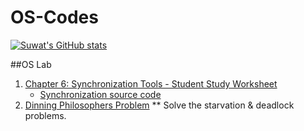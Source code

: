 # OS-Codes
[![Suwat's GitHub stats](https://github-readme-stats.vercel.app/api?username=suwat9)](https://github.com/anuraghazra/github-readme-stats)

##OS Lab

1. [Chapter 6: Synchronization Tools - Student Study Worksheet](./Lab/chapter6_worksheet.md)
   * [Synchronization source code](./Lab/synchronization_tools.md)
1. [Dinning Philosophers Problem](./C-codes/dinning-philosophers.cpp) ** Solve the starvation & deadlock problems. 
